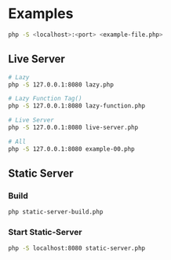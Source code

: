 
# Examples

```bash
php -S <localhost>:<port> <example-file.php>
```

## Live Server

```bash
# Lazy
php -S 127.0.0.1:8080 lazy.php

# Lazy Function Tag()
php -S 127.0.0.1:8080 lazy-function.php

# Live Server
php -S 127.0.0.1:8080 live-server.php

# All
php -S 127.0.0.1:8080 example-00.php

```

## Static Server

### Build
```bash
php static-server-build.php
```

### Start Static-Server
```bash
php -S localhost:8080 static-server.php
```
